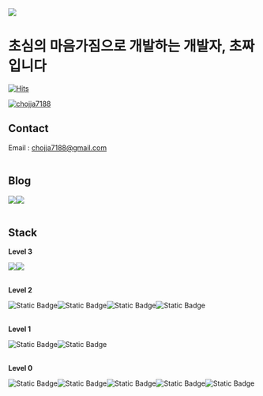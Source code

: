 <img src="https://capsule-render.vercel.app/api?type=waving&color=gradient&height=180&section=header&text=chojja7188&fontSize=40&animation=fadeIn&fontAlignY=36" />

# 초심의 마음가짐으로 개발하는 개발자, 초짜입니다

[![Hits](https://hits.seeyoufarm.com/api/count/incr/badge.svg?url=https%3A%2F%2Fgithub.com%2Fchojja7188&count_bg=%236FE719&title_bg=%23555555&icon=&icon_color=%23E7E7E7&title=view&edge_flat=false)](https://hits.seeyoufarm.com)

[![chojja7188](https://github-readme-stats.vercel.app/api?username=chojja7188&theme=dracula&hide=stars)](https://github.com/chojja7188/github-readme-stats)

## Contact
Email : chojja7188@gmail.com
<br><br>

## Blog
<div style="display:flex; flex-direction:row;">
  <a href="https://velog.io/@chojja7188/posts"><img src="https://img.shields.io/badge/Velog-20c997?style=for-the-badge&logo=velog&label=chojja7188"></a>
  <a href="https://chojja7.tistory.com"><img src="https://img.shields.io/badge/Tistory-000000?style=for-the-badge&logo=tistory&label=chojja7"></a>
</div><br>

## Stack
**Level 3**
<div style="display:flex; flex-direction:row;">
  <img src="https://img.shields.io/badge/Flutter-%2302569B?style=flat&logo=flutter">
  <img src="https://img.shields.io/badge/Dart-%230175C2?style=flat&logo=dart">
</div>
<br>

**Level 2**
<div style="display:flex; flex-direction:row;">
  <img alt="Static Badge" src="https://img.shields.io/badge/Git-%23F05032?style=flat&logo=git&logoColor=ffffff">
  <img alt="Static Badge" src="https://img.shields.io/badge/HTML-%23E34F26?style=flat&logo=html5&logoColor=ffffff">
  <img alt="Static Badge" src="https://img.shields.io/badge/CSS-%231572B6?style=flat&logo=CSS3">
  <img alt="Static Badge" src="https://img.shields.io/badge/Vue.js-%234FC08D?style=flat&logo=vue.js&logoColor=ffffff">
</div>
<br>

**Level 1**
<div style="display:flex; flex-direction:row;">
  <img alt="Static Badge" src="https://img.shields.io/badge/C-%23A8B9CC?style=flat&logo=c&logoColor=ffffff">
  <img alt="Static Badge" src="https://img.shields.io/badge/JavaScript-%23F7DF1E?style=flat&logo=javascript&logoColor=ffffff">
</div>
<br>

**Level 0**
<div style="display:flex; flex-direction:row;">
  <img alt="Static Badge" src="https://img.shields.io/badge/Swift-%23F05138?style=flat&logo=swift&logoColor=ffffff">
  <img alt="Static Badge" src="https://img.shields.io/badge/Node.js-%235FA04E?style=flat&logo=node.js&logoColor=ffffff">
  <img alt="Static Badge" src="https://img.shields.io/badge/Python-%233776AB?style=flat&logo=python&logoColor=ffffff">
  <img alt="Static Badge" src="https://img.shields.io/badge/Ruby%20on%20Rails-%23D30001?style=flat&logo=Ruby%20on%20Rails&logoColor=ffffff">
  <img alt="Static Badge" src="https://img.shields.io/badge/PHP-%23777BB4?style=flat&logo=php&logoColor=ffffff">
</div>
